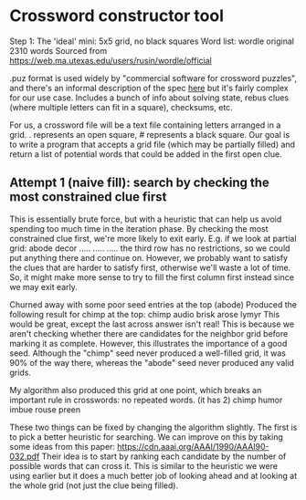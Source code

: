# Crossword constructor tool

Step 1: The 'ideal' mini: 5x5 grid, no black squares
Word list: wordle original 2310 words
Sourced from https://web.ma.utexas.edu/users/rusin/wordle/official

.puz format is used widely by "commercial software for crossword puzzles",
and there's an informal description of the spec [here](https://code.google.com/archive/p/puz/wikis/FileFormat.wiki) but it's fairly complex for our use case. Includes a bunch of
info about solving state, rebus clues (where multiple letters can fit in a square), checksums, etc.

For us, a crossword file will be a text file containing letters arranged in a grid. 
. represents an open square, # represents a black square. Our goal is to write a program
that accepts a grid file (which may be partially filled) and return a list of potential words that could be added in the first open clue.

## Attempt 1 (naive fill): search by checking the most constrained clue first

This is essentially brute force, but with a heuristic that can help us avoid spending too much
time in the iteration phase. By checking the most constrained clue first, we're more likely
to exit early. E.g. if we look at partial grid:
abode
decor
.....
.....
.....
the third row has no restrictions, so we could put anything there and continue on. However,
we probably want to satisfy the clues that are harder to satisfy first, otherwise we'll waste
a lot of time. So, it might make more sense to try to fill the first column first instead
since we may exit early.

Churned away with some poor seed entries at the top (abode)
Produced the following result for chimp at the top:
chimp
audio
brisk
arose
lymyr
This would be great, except the last across answer isn't real!
This is because we aren't checking whether there are candidates for the neighbor grid before marking it as complete.
However, this illustrates the importance of a good seed. Although the "chimp" seed never
produced a well-filled grid, it was 90% of the way there, whereas the "abode" seed never produced any valid grids.

My algorithm also produced this grid at one point, which breaks an important rule in crosswords: no repeated words. (it has 2)
chimp
humor
imbue
rouse
preen

These two things can be fixed by changing the algorithm slightly.
The first is to pick a better heuristic for searching. We can improve on this by 
taking some ideas from this paper: https://cdn.aaai.org/AAAI/1990/AAAI90-032.pdf
Their idea is to start by ranking each candidate by the number of possible words that
can cross it. This is similar to the heuristic we were using earlier but it does a much
better job of looking ahead and at looking at the whole grid (not just the clue being filled).
